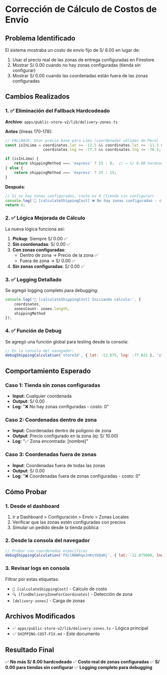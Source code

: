 # Corrección de Cálculo de Costos de Envío

## Problema Identificado
El sistema mostraba un costo de envío fijo de S/ 8.00 en lugar de:
1. Usar el precio real de las zonas de entrega configuradas en Firestore
2. Mostrar S/ 0.00 cuando no hay zonas configuradas (tienda sin configurar)
3. Mostrar S/ 0.00 cuando las coordenadas están fuera de las zonas configuradas

## Cambios Realizados

### 1. ✅ Eliminación del Fallback Hardcodeado
**Archivo**: `apps/public-store-v2/lib/delivery-zones.ts`

**Antes** (líneas 170-178):
```typescript
// FALLBACK: Usar precio base para Lima (coordenadas válidas de Perú)
const isInLima = coordinates.lat >= -12.5 && coordinates.lat <= -11.5 && 
                 coordinates.lng >= -77.5 && coordinates.lng <= -76.5;

if (isInLima) {
    return shippingMethod === 'express' ? 15 : 8;  // ← S/ 8.00 hardcodeado
} else {
    return shippingMethod === 'express' ? 25 : 15;
}
```

**Después**:
```typescript
// Si no hay zonas configuradas, costo es 0 (tienda sin configurar)
console.log('🚚 [calculateShippingCost] ❌ No hay zonas configuradas - costo: 0');
return 0;
```

### 2. ✅ Lógica Mejorada de Cálculo
La nueva lógica funciona así:

1. **Pickup**: Siempre S/ 0.00 ✅
2. **Sin coordenadas**: S/ 0.00 ✅
3. **Con zonas configuradas**:
   - Dentro de zona → Precio de la zona ✅
   - Fuera de zona → S/ 0.00 ✅
4. **Sin zonas configuradas**: S/ 0.00 ✅

### 3. ✅ Logging Detallado
Se agregó logging completo para debugging:

```typescript
console.log('🚚 [calculateShippingCost] Iniciando cálculo:', {
    coordinates,
    zonesCount: zones.length,
    shippingMethod
});
```

### 4. ✅ Función de Debug
Se agregó una función global para testing desde la consola:

```javascript
// En la consola del navegador:
debugShippingCalculation('storeId', { lat: -12.075, lng: -77.021 }, 'standard')
```

## Comportamiento Esperado

### Caso 1: Tienda sin zonas configuradas
- **Input**: Cualquier coordenada
- **Output**: S/ 0.00
- **Log**: "❌ No hay zonas configuradas - costo: 0"

### Caso 2: Coordenadas dentro de zona
- **Input**: Coordenadas dentro de polígono de zona
- **Output**: Precio configurado en la zona (ej: S/ 10.00)
- **Log**: "✅ Zona encontrada: [nombre]"

### Caso 3: Coordenadas fuera de zonas
- **Input**: Coordenadas fuera de todas las zonas
- **Output**: S/ 0.00
- **Log**: "❌ Coordenadas fuera de zonas configuradas - costo: 0"

## Cómo Probar

### 1. Desde el dashboard
1. Ir a Dashboard > Configuración > Envío > Zonas Locales
2. Verificar que las zonas estén configuradas con precios
3. Simular un pedido desde la tienda pública

### 2. Desde la consola del navegador
```javascript
// Probar con coordenadas específicas
debugShippingCalculation('FXclN6WhqoJnKstbQaHj', { lat: -12.075008, lng: -77.021184 }, 'standard')
```

### 3. Revisar logs en consola
Filtrar por estas etiquetas:
- `🚚 [calculateShippingCost]` - Cálculo de costo
- `🔍 [findDeliveryZoneForCoordinates]` - Detección de zona
- `[delivery-zones]` - Carga de zonas

## Archivos Modificados
- ✅ `apps/public-store-v2/lib/delivery-zones.ts` - Lógica principal
- ✅ `SHIPPING-COST-FIX.md` - Este documento

## Resultado Final
✅ **No más S/ 8.00 hardcodeado**
✅ **Costo real de zonas configuradas**
✅ **S/ 0.00 para tiendas sin configurar**
✅ **Logging completo para debugging**
